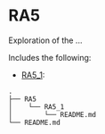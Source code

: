 # RA5

Exploration of the ...

Includes the following:
* [RA5_1]():

```
.
├── RA5
│    └── RA5_1
│        └── README.md
└── README.md

```
